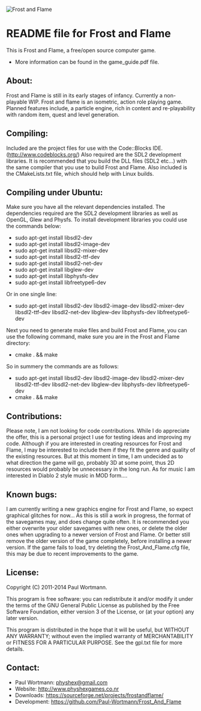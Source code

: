 ![Frost and Flame](http://www.weebly.com/uploads/5/9/6/4/596446/76313.png?399)

README file for Frost and Flame
=============================

This is Frost and Flame, a free/open source computer game.

- More information can be found in the game_guide.pdf file.

About:
-----
Frost and Flame is still in its early stages of infancy.  Currently a non-playable WIP.
Frost and flame is an isometric, action role playing game.
Planned features include, a particle engine, rich in content and re-playability with random item, quest and level generation.

Compiling:
---------
Included are the project files for use with the Code::Blocks IDE. (http://www.codeblocks.org/)
Also required are the SDL2 development libraries.
It is recommended that you build the DLL files (SDL2 etc...) with the same compiler that you use to build Frost and Flame.
Also included is the CMakeLists.txt file, which should help with Linux builds.

Compiling under Ubuntu:
-----------------------
Make sure you have all the relevant dependencies installed.
The dependencies required are the SDL2 development libraries as well as OpenGL, Glew and Physfs.
To install development libraries you could use the commands below:

- sudo apt-get install libsdl2-dev 
- sudo apt-get install libsdl2-image-dev 
- sudo apt-get install libsdl2-mixer-dev 
- sudo apt-get install libsdl2-ttf-dev 
- sudo apt-get install libsdl2-net-dev 
- sudo apt-get install libglew-dev
- sudo apt-get install libphysfs-dev
- sudo apt-get install libfreetype6-dev

Or in one single line:

- sudo apt-get install libsdl2-dev libsdl2-image-dev libsdl2-mixer-dev libsdl2-ttf-dev libsdl2-net-dev libglew-dev libphysfs-dev libfreetype6-dev

Next you need to generate make files and build Frost and Flame, you can use the following command, make sure you are in the Frost and Flame directory:

- cmake . && make

So in summery the commands are as follows:

- sudo apt-get install libsdl2-dev libsdl2-image-dev libsdl2-mixer-dev libsdl2-ttf-dev libsdl2-net-dev libglew-dev libphysfs-dev libfreetype6-dev
- cmake . && make

Contributions:
------------
Please note, I am not looking for code contributions. While I do appreciate the offer, this is a personal project I use for testing ideas and improving my code.
Although if you are interested in creating resources for Frost and Flame, I may be interested to include them if they fit the genre and quality of the existing resources.
But at this moment in time, I am undecided as to what direction the game will go, probably 3D at some point, thus 2D resources would probably be unnecessary in the long run.
As for music I am interested in Diablo 2 style music in MOD form....

Known bugs:
----------
I am currently writing a new graphics engine for Frost and Flame, so expect graphical glitches for now...
As this is still a work in progress, the format of the savegames may, and does change quite often.
It is recommended you either overwrite your older savegames with new ones, or delete the older ones when upgrading to a newer version of Frost and Flame.
Or better still remove the older version of the game completely, before installing a newer version.
If the game fails to load, try deleting the Frost_And_Flame.cfg file, this may be due to recent improvements to the game.

License:
-------
Copyright (C) 2011-2014 Paul Wortmann.

This program is free software: you can redistribute it and/or modify it under
the terms of the GNU General Public License as published by the Free Software
Foundation, either version 3 of the License, or (at your option) any later
version. 

This program is distributed in the hope that it will be useful, but WITHOUT ANY
WARRANTY; without even the implied warranty of MERCHANTABILITY or FITNESS FOR A
PARTICULAR PURPOSE.  See the gpl.txt file for more details. 

Contact:
-------
- Paul Wortmann: physhex@gmail.com
- Website:          http://www.physhexgames.co.nr
- Downloads:      https://sourceforge.net/projects/frostandflame/
- Development:   https://github.com/Paul-Wortmann/Frost_And_Flame

